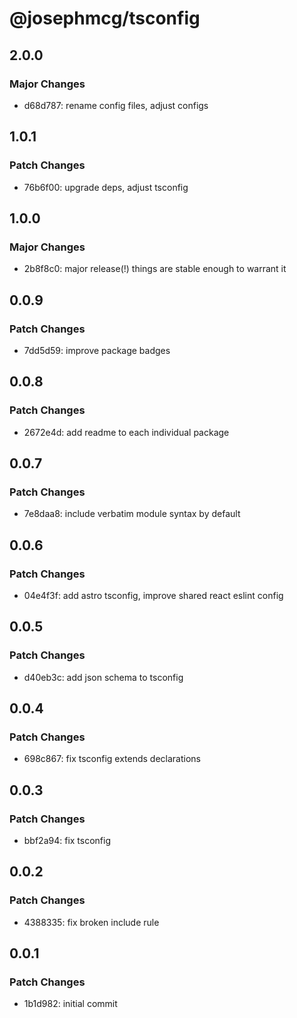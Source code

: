 # @josephmcg/tsconfig

## 2.0.0

### Major Changes

- d68d787: rename config files, adjust configs

## 1.0.1

### Patch Changes

- 76b6f00: upgrade deps, adjust tsconfig

## 1.0.0

### Major Changes

- 2b8f8c0: major release(!) things are stable enough to warrant it

## 0.0.9

### Patch Changes

- 7dd5d59: improve package badges

## 0.0.8

### Patch Changes

- 2672e4d: add readme to each individual package

## 0.0.7

### Patch Changes

- 7e8daa8: include verbatim module syntax by default

## 0.0.6

### Patch Changes

- 04e4f3f: add astro tsconfig, improve shared react eslint config

## 0.0.5

### Patch Changes

- d40eb3c: add json schema to tsconfig

## 0.0.4

### Patch Changes

- 698c867: fix tsconfig extends declarations

## 0.0.3

### Patch Changes

- bbf2a94: fix tsconfig

## 0.0.2

### Patch Changes

- 4388335: fix broken include rule

## 0.0.1

### Patch Changes

- 1b1d982: initial commit
